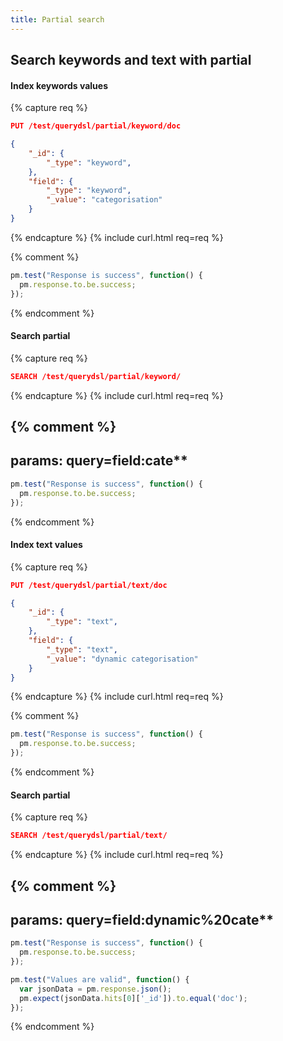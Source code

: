 ```yaml
---
title: Partial search
---
```


## Search keywords and text with partial

#### Index keywords values

{% capture req %}

```json
PUT /test/querydsl/partial/keyword/doc

{
    "_id": {
        "_type": "keyword",
    },
    "field": {
        "_type": "keyword",
        "_value": "categorisation"
    }
}
```
{% endcapture %}
{% include curl.html req=req %}

{% comment %}
```js
pm.test("Response is success", function() {
  pm.response.to.be.success;
});
```
{% endcomment %}

#### Search partial

{% capture req %}

```json
SEARCH /test/querydsl/partial/keyword/

```
{% endcapture %}
{% include curl.html req=req %}

{% comment %}
---
params: query=field:cate**
---

```js
pm.test("Response is success", function() {
  pm.response.to.be.success;
});
```
{% endcomment %}


#### Index text values

{% capture req %}

```json
PUT /test/querydsl/partial/text/doc

{
    "_id": {
        "_type": "text",
    },
    "field": {
        "_type": "text",
        "_value": "dynamic categorisation"
    }
}
```
{% endcapture %}
{% include curl.html req=req %}

{% comment %}
```js
pm.test("Response is success", function() {
  pm.response.to.be.success;
});
```
{% endcomment %}


#### Search partial

{% capture req %}

```json
SEARCH /test/querydsl/partial/text/

```
{% endcapture %}
{% include curl.html req=req %}

{% comment %}
---
params: query=field:dynamic%20cate**
---

```js
pm.test("Response is success", function() {
  pm.response.to.be.success;
});
```

```js
pm.test("Values are valid", function() {
  var jsonData = pm.response.json();
  pm.expect(jsonData.hits[0]['_id']).to.equal('doc');
});
```
{% endcomment %}